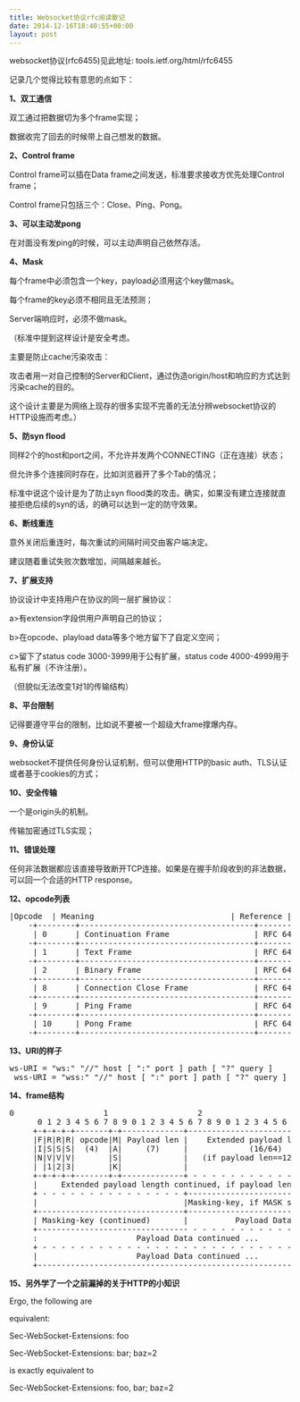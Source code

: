 ```yaml
---
title: Websocket协议rfc阅读散记
date: 2014-12-16T18:40:55+00:00
layout: post
---
```

websocket协议(rfc6455)见此地址: tools.ietf.org/html/rfc6455
  
记录几个觉得比较有意思的点如下：

**1、双工通信**
  
双工通过把数据切为多个frame实现；
  
数据收完了回去的时候带上自己想发的数据。

**2、Control frame**
  
Control frame可以插在Data frame之间发送，标准要求接收方优先处理Control frame；
  
Control frame只包括三个：Close、Ping、Pong。

**3、可以主动发pong**
  
在对面没有发ping的时候，可以主动声明自己依然存活。

**4、Mask**
  
每个frame中必须包含一个key，payload必须用这个key做mask。
  
每个frame的key必须不相同且无法预测；
  
Server端响应时，必须不做mask。
  
（标准中提到这样设计是安全考虑。
  
主要是防止cache污染攻击：
  
攻击者用一对自己控制的Server和Client，通过伪造origin/host和响应的方式达到污染cache的目的。
  
这个设计主要是为网络上现存的很多实现不完善的无法分辨websocket协议的HTTP设施而考虑。）

**5、防syn flood**
  
同样2个的host和port之间，不允许并发两个CONNECTING（正在连接）状态；
  
但允许多个连接同时存在，比如浏览器开了多个Tab的情况；
  
标准中说这个设计是为了防止syn flood类的攻击。确实，如果没有建立连接就直接拒绝后续的syn的话，的确可以达到一定的防守效果。

**6、断线重连**
  
意外关闭后重连时，每次重试的间隔时间交由客户端决定。
  
建议随着重试失败次数增加，间隔越来越长。

**7、扩展支持**
  
协议设计中支持用户在协议的同一层扩展协议：
  
a>有extension字段供用户声明自己的协议；
  
b>在opcode、playload data等多个地方留下了自定义空间；
  
c>留下了status code 3000-3999用于公有扩展，status code 4000-4999用于私有扩展（不许注册）。
  
（但貌似无法改变1对1的传输结构）

**8、平台限制**
  
记得要遵守平台的限制，比如说不要被一个超级大frame撑爆内存。

**9、身份认证**
  
websocket不提供任何身份认证机制，但可以使用HTTP的basic auth、TLS认证或者基于cookies的方式；

**10、安全传输**
  
一个是origin头的机制。
  
传输加密通过TLS实现；

**11、错误处理**
  
任何非法数据都应该直接导致断开TCP连接。如果是在握手阶段收到的非法数据，可以回一个合适的HTTP response。

**12、opcode列表**

<pre>|Opcode  | Meaning                             | Reference |
    -+--------+-------------------------------------+-----------|
     | 0      | Continuation Frame                  | RFC 6455  |
    -+--------+-------------------------------------+-----------|
     | 1      | Text Frame                          | RFC 6455  |
    -+--------+-------------------------------------+-----------|
     | 2      | Binary Frame                        | RFC 6455  |
    -+--------+-------------------------------------+-----------|
     | 8      | Connection Close Frame              | RFC 6455  |
    -+--------+-------------------------------------+-----------|
     | 9      | Ping Frame                          | RFC 6455  |
    -+--------+-------------------------------------+-----------|
     | 10     | Pong Frame                          | RFC 6455  |
    -+--------+-------------------------------------+-----------|
</pre>

**13、URI的样子**

<pre>ws-URI = "ws:" "//" host [ ":" port ] path [ "?" query ]
 wss-URI = "wss:" "//" host [ ":" port ] path [ "?" query ]
</pre>

**14、frame结构**

<pre>0                   1                   2                   3
      0 1 2 3 4 5 6 7 8 9 0 1 2 3 4 5 6 7 8 9 0 1 2 3 4 5 6 7 8 9 0 1
     +-+-+-+-+-------+-+-------------+-------------------------------+
     |F|R|R|R| opcode|M| Payload len |    Extended payload length    |
     |I|S|S|S|  (4)  |A|     (7)     |             (16/64)           |
     |N|V|V|V|       |S|             |   (if payload len==126/127)   |
     | |1|2|3|       |K|             |                               |
     +-+-+-+-+-------+-+-------------+ - - - - - - - - - - - - - - - +
     |     Extended payload length continued, if payload len == 127  |
     + - - - - - - - - - - - - - - - +-------------------------------+
     |                               |Masking-key, if MASK set to 1  |
     +-------------------------------+-------------------------------+
     | Masking-key (continued)       |          Payload Data         |
     +-------------------------------- - - - - - - - - - - - - - - - +
     :                     Payload Data continued ...                :
     + - - - - - - - - - - - - - - - - - - - - - - - - - - - - - - - +
     |                     Payload Data continued ...                |
     +---------------------------------------------------------------+
</pre>

**15、另外学了一个之前漏掉的关于HTTP的小知识**
  
Ergo, the following are
     
equivalent:

Sec-WebSocket-Extensions: foo
           
Sec-WebSocket-Extensions: bar; baz=2

is exactly equivalent to

Sec-WebSocket-Extensions: foo, bar; baz=2
